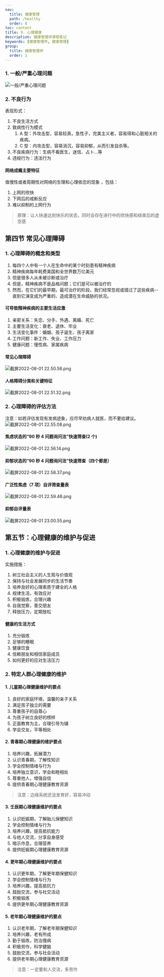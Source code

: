 ```yaml
---
nav:
  title: 健康管理
  path: /healthy
  order: 8
toc: content
title: 9. 心理健康
description: 健康管理师课程笔记
keywords: [健康管理师, 健康管理]
group:
  title: 健康管理师
  order: 1
---
```


###

### 1. 一般/严重心理问题

![一般/严重心理问题](./images/healty-9-1.png)

### 2. 不良行为

表现形式：

1. 不良生活方式
2. 致病性行为模式
   1. A 型：外攻击型，容易较真，急性子，完美主义者，容易得和心脏相关的疾病。
   2. C 型：内攻击型，容易消沉，容易抑郁，从而引发自杀等。
3. 不良疾病行为：生病不看医生，迷信、占卜...等
4. 违规行为：违法行为

#### 网络成瘾主要特征

值慢性或者周期性对网络的生理和心理依恋的现象 ，包括：

1. 上网的欣快
2. 下网后的戒断反应
3. 难以抑制的上网行为

> 原理：让人快速达到快乐的状态，同时会存在进行中的欣快感和结束后的虚空感

## 第四节 常见心理障碍

### 1. 心理障碍的概念和类型

1. 每四个人中有一个人在生命中的某个时刻患有精神疾病
2. 精神疾病每年耗费美国和全世界数万亿美元
3. 但是很多人从未被诊断或治疗
4. 但是，精神疾病不是品格问题；它们是可以被治疗的
5. 然而，在它们的最早期，最可治疗的阶段，我们经常忽视或错过了这些疾病--直到它演变成为严重的、造成潜在生命威胁的状况。

#### 可导致精神疾病的主要生活应激

1. 亲密关系：失恋、分手、外遇、离婚、死亡
2. 主要生活变化：衰老、退休、毕业
3. 生活变化事件：婚姻、孩子诞生、孩子离家
4. 工作问题：新工作、失业、工作压力
5. 健康问题：慢性病、家属疾病

#### 常见心理障碍

![截屏2022-08-01 22.50.58.png](./images/healty-9-2.png)

#### 人格障碍分类和关键特征

![截屏2022-08-01 22.51.32.png](./images/healty-9-3.png)

### 2. 心理障碍的评估方法

注意：如若评估发现有发病迹象，应尽早劝病人就医，而不要给建议。
![截屏2022-08-01 22.55.08.png](./images/healty-9-4.png)

#### 焦虑状态的“90 秒 4 问题询问法”快速筛查(2 个)

![截屏2022-08-01 22.56.14.png](./images/healty-9-5.png)

#### 抑郁状态的“90 秒 4 问题询问法”快速筛查（四个都是）

![截屏2022-08-01 22.58.37.png](./images/healty-9-6.png)

#### 广泛性焦虑（7 项）自评筛查量表

![截屏2022-08-01 22.59.46.png](./images/healty-9-7.png)

#### 抑郁自评量表

![截屏2022-08-01 23.00.55.png](./images/healty-9-8.png)

## 第五节：心理健康的维护与促进

### 1. 心理健康的维护与促进

实施措施：

1. 树立社会主义的人生观与价值观
2. 保持与社会发展同步的生活节奏
3. 培养良好的心理素质于建全的人格
4. 规律生活，有效应对
5. 积极锻炼，合理兴趣
6. 自我觉察，善交朋友
7. 释放压力，定期放松

#### 健康的生活方式

1. 充分锻炼
2. 足够的睡眠
3. 健康饮食
4. 信赖朋友和相信家庭成员
5. 如何更好的应对生活压力

### 2. 特定人群心理健康的维护

#### 1. 儿童期心理健康维护的要点

1. 良好的家庭环境，温馨的亲子关系
2. 满足孩子独立的需要
3. 尊重孩子的自尊心
4. 为孩子树立良好的榜样
5. 正面教育为主，合理引导为辅
6. 学会交友，平等相处

#### 2. 青春期心理健康的维护要点

1. 培养兴趣，拓展潜力
2. 认识青春期，了解性知识
3. 学会控制情绪与行为
4. 培养独立意识，学会和睦相处
5. 尊重他人，增强自信
6. 提供青春期心理健康教育资源

> 注意：边缘系统还没发育好，容易冲动

#### 3. 壬辰期心理健康维护的要点

1. 认识妊娠期，了解胎儿保健知识
2. 学会控制情绪与行为
3. 培养兴趣，提高抵抗能力
4. 与他人交流，分享自身感受
5. 暗示作息，合理营养
6. 提供妊娠期心理健康教育资源

#### 4. 更年期心理健康维护的要点

1. 认识更年期，了解更年期保健知识
2. 学会控制情绪与行为
3. 培养兴趣，提高抵抗力
4. 鼓励交流，参与社交活动
5. 积极锻炼
6. 提供更年期心理健康教育资源

#### 5. 老年期心理健康维护的要点

1. 认识老年期，了解老年期保健知识
2. 培养兴趣，老有所成
3. 勤于锻炼，防治慢病
4. 积极劳作，科学健脑
5. 鼓励交流，参与社会活动
6. 提供老年期心理健康教育资源

> 注意：一定要和人交流，多劳作
